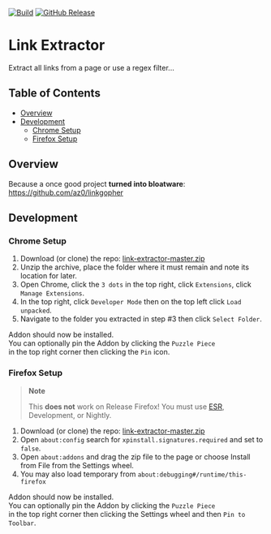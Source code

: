 [![Build](https://github.com/cssnr/link-extractor/actions/workflows/build.yaml/badge.svg)](https://github.com/cssnr/link-extractor/actions/workflows/build.yaml)
[![GitHub Release](https://img.shields.io/github/v/release/cssnr/link-extractor)](https://github.com/cssnr/link-extractor/releases/latest)
# Link Extractor

Extract all links from a page or use a regex filter...

## Table of Contents

*   [Overview](#overview)
*   [Development](#development)
    -   [Chrome Setup](#chrome-setup)
    -   [Firefox Setup](#firefox-setup)

## Overview

Because a once good project **turned into bloatware**: https://github.com/az0/linkgopher

## Development

### Chrome Setup

1.  Download (or clone) the repo: [link-extractor-master.zip](https://github.com/cssnr/link-extractor/archive/refs/heads/master.zip)
1.  Unzip the archive, place the folder where it must remain and note its location for later.
1.  Open Chrome, click the `3 dots` in the top right, click `Extensions`, click `Manage Extensions`.
1.  In the top right, click `Developer Mode` then on the top left click `Load unpacked`.
1.  Navigate to the folder you extracted in step #3 then click `Select Folder`.

Addon should now be installed.  
You can optionally pin the Addon by clicking the `Puzzle Piece`  
in the top right corner then clicking the `Pin` icon.

### Firefox Setup

> **Note**
>
> This **does not** work on Release Firefox!
> You must use [ESR](https://www.mozilla.org/en-CA/firefox/all/#product-desktop-esr), Development, or Nightly.

1.  Download (or clone) the repo: [link-extractor-master.zip](https://github.com/cssnr/link-extractor/archive/refs/heads/master.zip)
1.  Open `about:config` search for `xpinstall.signatures.required` and set to `false`.
1.  Open `about:addons` and drag the zip file to the page or choose Install from File from the Settings wheel.
1.  You may also load temporary from `about:debugging#/runtime/this-firefox`

Addon should now be installed.  
You can optionally pin the Addon by clicking the `Puzzle Piece`  
in the top right corner then clicking the Settings wheel and then `Pin to Toolbar`.
